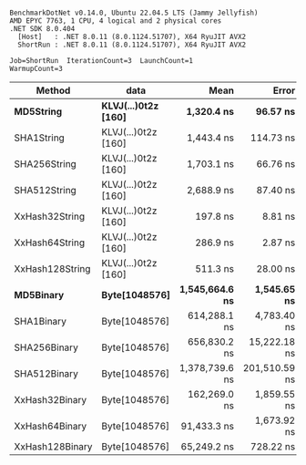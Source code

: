 ```

BenchmarkDotNet v0.14.0, Ubuntu 22.04.5 LTS (Jammy Jellyfish)
AMD EPYC 7763, 1 CPU, 4 logical and 2 physical cores
.NET SDK 8.0.404
  [Host]   : .NET 8.0.11 (8.0.1124.51707), X64 RyuJIT AVX2
  ShortRun : .NET 8.0.11 (8.0.1124.51707), X64 RyuJIT AVX2

Job=ShortRun  IterationCount=3  LaunchCount=1  
WarmupCount=3  

```
| Method          | data                | Mean           | Error         | StdDev       | Min            | Max            | Gen0   | Allocated |
|---------------- |-------------------- |---------------:|--------------:|-------------:|---------------:|---------------:|-------:|----------:|
| **MD5String**       | **KLVJ(...)0t2z [160]** |     **1,320.4 ns** |      **96.57 ns** |      **5.29 ns** |     **1,315.1 ns** |     **1,325.6 ns** | **0.0134** |    **1128 B** |
| SHA1String      | KLVJ(...)0t2z [160] |     1,443.4 ns |     114.73 ns |      6.29 ns |     1,438.2 ns |     1,450.4 ns | 0.0153 |    1416 B |
| SHA256String    | KLVJ(...)0t2z [160] |     1,703.1 ns |      66.76 ns |      3.66 ns |     1,699.1 ns |     1,706.3 ns | 0.0210 |    1856 B |
| SHA512String    | KLVJ(...)0t2z [160] |     2,688.9 ns |      87.40 ns |      4.79 ns |     2,683.5 ns |     2,692.5 ns | 0.0381 |    3240 B |
| XxHash32String  | KLVJ(...)0t2z [160] |       197.8 ns |       8.81 ns |      0.48 ns |       197.4 ns |       198.4 ns | 0.0069 |     584 B |
| XxHash64String  | KLVJ(...)0t2z [160] |       286.9 ns |       2.87 ns |      0.16 ns |       286.8 ns |       287.1 ns | 0.0086 |     728 B |
| XxHash128String | KLVJ(...)0t2z [160] |       511.3 ns |      28.00 ns |      1.53 ns |       510.1 ns |       513.1 ns | 0.0134 |    1128 B |
| **MD5Binary**       | **Byte[1048576]**       | **1,545,664.6 ns** |   **1,545.65 ns** |     **84.72 ns** | **1,545,586.8 ns** | **1,545,754.9 ns** |      **-** |      **41 B** |
| SHA1Binary      | Byte[1048576]       |   614,288.1 ns |   4,783.40 ns |    262.19 ns |   614,087.1 ns |   614,584.7 ns |      - |      49 B |
| SHA256Binary    | Byte[1048576]       |   656,830.2 ns |  15,222.18 ns |    834.38 ns |   655,884.0 ns |   657,460.4 ns |      - |      57 B |
| SHA512Binary    | Byte[1048576]       | 1,378,739.6 ns | 201,510.59 ns | 11,045.48 ns | 1,372,228.7 ns | 1,391,492.9 ns |      - |      89 B |
| XxHash32Binary  | Byte[1048576]       |   162,269.0 ns |   1,859.55 ns |    101.93 ns |   162,209.8 ns |   162,386.7 ns |      - |      32 B |
| XxHash64Binary  | Byte[1048576]       |    91,433.3 ns |   1,673.92 ns |     91.75 ns |    91,365.9 ns |    91,537.8 ns |      - |      32 B |
| XxHash128Binary | Byte[1048576]       |    65,249.2 ns |     728.22 ns |     39.92 ns |    65,213.7 ns |    65,292.4 ns |      - |      40 B |
